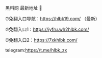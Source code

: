 黑料网 最新地址 👋

⏰免翻入口导航：https://hlbk19.com/ （最新）

⏰免翻入口1：https://jyfru.wh2hlbk.com/

⏰免翻入口2：https://7xkhlbk.com/

telegram:https://t.me/hlbk_zx
